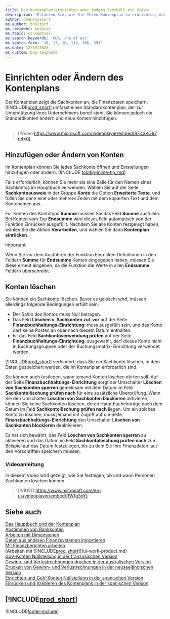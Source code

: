 ```yaml
---
title: Den Kontenplan einrichten oder ändern (enthält ein Video)
description: 'Erfahren Sie, wie Sie Ihren Kontenplan so einrichten, dass er die Sachkonten anzeigt, die Finanzdaten speichern.'
author: brentholtorf
ms.author: bholtorf
ms.reviewer: bnielse
ms.topic: conceptual
ms.search.keywords: 'COA, cha of acc'
ms.search.form: '16, 17, 18, 118, 386, 391'
ms.date: 12/19/2023
ms.custom: bap-template
---
```

# Einrichten oder Ändern des Kontenplans

Der Kontenplan zeigt die Sachkonten an, die Finanzdaten speichern. [!INCLUDE[prod_short](includes/prod_short.md)] umfasst einen Standardkontenplan, der zur Unterstützung Ihres Unternehmens bereit steht. Sie können jedoch die Standardkonten ändern und neue Konten hinzufügen.
<br><br>  

> [!Video https://www.microsoft.com/videoplayer/embed/RE43KO9?rel=0]

## Hinzufügen oder Ändern von Konten

Im Kontenplan können Sie jedes Sachkonto öffnen und Einstellungen hinzufügen oder ändern. [!INCLUDE [tooltip-inline-tip_md](includes/tooltip-inline-tip_md.md)] 

Falls erforderlich, können Sie mehr als eine Zeile für den Namen eines Sachkontos im Hauptbuch verwenden. Wählen Sie auf der Seite **Sachkontoausweis** in der Gruppe **Konto** die Option **Erweiterte Texte**, und füllen Sie dann eine oder mehrere Zeilen mit dem kopierten Text und dem Kontonamen aus.  

Für Konten des Kontotyps **Summe** müssen Sie das Feld **Summe** ausfüllen. Bei Konten vom Typ **Endsumme** wird dieses Feld automatisch von der Funktion Einrücken ausgefüllt. Nachdem Sie alle Konten festgelegt haben, wählen Sie die Aktion **Verarbeiten**, und wählen Sie dann **Kontenplan einrücken**.  

> [!IMPORTANT]
> Wenn Sie vor dem Ausführen der Funktion Einrücken Definitionen in den Feldern **Summe** für **Endsumme** Konten eingegeben haben, müssen Sie diese erneut eingeben, da die Funktion die Werte in allen **Endsumme** Feldern überschreibt.

## Konten löschen

Sie können ein Sachkonto löschen. Bevor es gelöscht wird, müssen allerdings folgende Bedingungen erfüllt sein:  

* Der Saldo des Kontos muss Null betragen.  
* Das Feld **Löschen v. Sachkonten zul. vor** auf der Seite **Finanzbuchhaltungs-Einrichtung:** muss ausgefüllt sein, und das Konto darf keine Posten an oder nach diesem Datum enthalten.  
* Ist das Feld **Sachkontoverwendung prüfen** auf der Seite **Finanzbuchhaltungs-Einrichtung:** ausgewählt, darf dieses Konto nicht in Buchungsgruppen oder der Buchungsmatrix-Einrichtung verwendet werden.  

[!INCLUDE[prod_short](includes/prod_short.md)] verhindert, dass Sie ein Sachkonto löschen, in dem Daten gespeichert werden, die im Kontenplan erforderlich sind.  

Sie können auch festlegen, wann jemand Konten löschen dürfen soll. Auf der Seite **Finanzbuchhaltungs-Einrichtung** sorgt der Umschalter **Löschen von Sachkonten sperren** gemeinsam mit dem Datum im Feld **Sachkontolöschung prüfen nach** für eine zusätzliche Überprüfung. Wenn Sie den Umschalter **Löschen von Sachkonten blockieren** aktivieren, können Sie keine Sachkonten löschen, deren Hauptbucheinträge nach dem Datum im Feld **Sachkontolöschung prüfen nach** liegen. Um ein solches Konto zu löschen, muss jemand mit Zugriff auf die Seite **Finanzbuchhaltungs-Einrichtung** den Umschalter **Löschen von Sachkonten blockieren** deaktivieren.  

Es hat sich bewährt, das Feld **Löschen von Sachkonten sperren** zu aktivieren und das Datum im Feld **Sachkontolöschung prüfen nach** zum Beispiel auf das Datum festzulegen, bis zu dem Sie Ihre Finanzdaten laut den Vorschriften speichern müssen.  

### Videoanleitung

In diesem Video wird gezeigt, wie Sie festlegen, ob und wann Personen Sachkonten löschen können.

>[!VIDEO https://www.microsoft.com/en-us/videoplayer/embed/RW1g3oY]

## Siehe auch

[Das Hauptbuch und der Kontenplan](finance-general-ledger.md)  
[Abstimmen von Bankkonten](bank-manage-bank-accounts.md)  
[Arbeiten mit Dimensionen](finance-dimensions.md)  
[Daten aus anderen Finanzsystemen importieren](across-import-data-configuration-packages.md)  
[Mit Finanzberichten arbeiten](bi-how-work-account-schedule.md)  
[Arbeiten mit [!INCLUDE[prod_short](includes/prod_short.md)]](ui-work-product.md)  
[GuV-Konten Nullstellung in der französischen Version](LocalFunctionality/France/how-to-close-income-statement-accounts.md)  
[Gewinn- und Verlustrechnungen drucken in der australischen Version](LocalFunctionality/Australia/how-to-print-income-statements.md)  
[Drucken von Gewinn- und Verlustrechnungen in der neuseeländischen Version](LocalFunctionality/NewZealand/how-to-print-income-statements.md)  
[Einrichten und GuV-Konten Nullstellung in der spanischen Version](LocalFunctionality/Spain/how-to-set-up-and-close-income-statement-balances.md)  
[Einrücken und Validieren des Kontenplans in der spanischen Version](LocalFunctionality/Spain/how-to-indent-and-validate-chart-of-accounts.md)  

## [!INCLUDE[prod_short](includes/free_trial_md.md)]

[!INCLUDE[footer-include](includes/footer-banner.md)]
